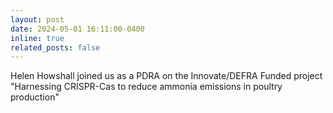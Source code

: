 ```yaml
---
layout: post
date: 2024-05-01 16:11:00-0400
inline: true
related_posts: false
---
```


Helen Howshall joined us as a PDRA on the Innovate/DEFRA Funded project "Harnessing CRISPR-Cas to reduce ammonia emissions in poultry production"

